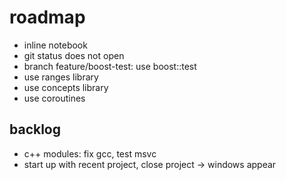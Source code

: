 # roadmap
- inline notebook
- git status does not open
- branch feature/boost-test: use boost::test
- use ranges library
- use concepts library
- use coroutines

## backlog
- c++ modules: fix gcc, test msvc
- start up with recent project, close project
  -> windows appear
